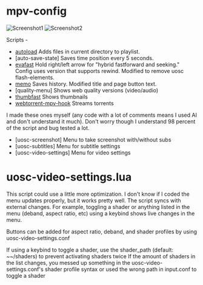 # mpv-config
![Screenshot1](https://github.com/user-attachments/assets/73da6817-f0ff-4529-a746-275c8065496a)
![Screenshot2](https://github.com/user-attachments/assets/b033436a-763e-47fe-a9c3-ce9cf7731772)

Scripts -

- [autoload](https://github.com/mpv-player/mpv/blob/master/TOOLS/lua/autoload.lua) Adds files in current directory to playlist.
- [auto-save-state] Saves time position every 5 seconds.
- [evafast](https://github.com/po5/evafast) Hold right/left arrow for "hybrid fastforward and seeking." Config uses version that supports rewind. Modified to remove uosc flash-elements.
- [memo](https://github.com/po5/memo) Saves history. Modified title and page button text.
- [quality-menu] Shows web quality versions (video/audio)
- [thumbfast](https://github.com/po5/thumbfast) Shows thumbnails
- [webtorrent-mpv-hook](https://github.com/mrxdst/webtorrent-mpv-hook) Streams torrents

I made these ones myself (any code with a lot of comments means I used AI and don't understand it much).
Don't worry though I understand 98 percent of the script and bug tested a lot.

- [uosc-screenshot] Menu to take screenshot with/without subs
- [uosc-subtitles] Menu for subtitle settings
- [uosc-video-settings] Menu for video settings

# uosc-video-settings.lua

This script could use a little more optimization. I don't know if I coded the menu updates properly, but it works pretty well.
The script syncs with external changes. For example, toggling a shader or anything listed in the menu (deband, aspect ratio, etc) using a keybind shows live changes in the menu.

Buttons can be added for aspect ratio, deband, and shader profiles by using uosc-video-settings.conf

If using a keybind to toggle a shader, use the shader_path (default: ~~/shaders) to prevent activating shaders twice
If the amount of shaders in the list changes, you messed up something in the uosc-video-settings.conf's shader profile syntax or used the wrong path in input.conf to toggle a shader

